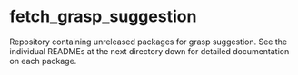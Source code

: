 # fetch_grasp_suggestion

Repository containing unreleased packages for grasp suggestion.  See the individual READMEs at the next directory down for detailed documentation on each package.
